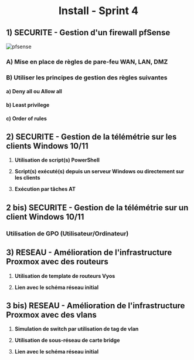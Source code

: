 <div align="center"><H1> Install -  Sprint 4 </H1></div>

## 1) SECURITE - Gestion d'un firewall pfSense

![pfsense](https://github.com/WildCodeSchool/TSSR-ANGOU-P3-G1/Sprint4/blob/main/images/logo_pfsense.png)

### A) Mise en place de règles de pare-feu WAN, LAN, DMZ

### B) Utiliser les principes de gestion des règles suivantes

#### a) Deny all ou Allow all

#### b) Least privilege

#### c) Order of rules

## 2) SECURITE - Gestion de la télémétrie sur les clients Windows 10/11

1. **Utilisation de script(s) PowerShell**

2. **Script(s) exécuté(s) depuis un serveur Windows ou directement sur les clients**

3. **Exécution par tâches AT**

## 2 bis) SECURITE - Gestion de la télémétrie sur un client Windows 10/11

### Utilisation de GPO (Utilisateur/Ordinateur)

## 3) RESEAU - Amélioration de l'infrastructure Proxmox avec des routeurs

1. **Utilisation de template de routeurs Vyos**

2. **Lien avec le schéma réseau initial**

## 3 bis) RESEAU - Amélioration de l'infrastructure Proxmox avec des vlans

1. **Simulation de switch par utilisation de tag de vlan**

2. **Utilisation de sous-réseau de carte bridge**

3. **Lien avec le schéma réseau initial**

